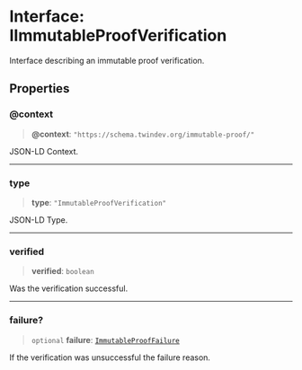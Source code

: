 # Interface: IImmutableProofVerification

Interface describing an immutable proof verification.

## Properties

### @context

> **@context**: `"https://schema.twindev.org/immutable-proof/"`

JSON-LD Context.

***

### type

> **type**: `"ImmutableProofVerification"`

JSON-LD Type.

***

### verified

> **verified**: `boolean`

Was the verification successful.

***

### failure?

> `optional` **failure**: [`ImmutableProofFailure`](../type-aliases/ImmutableProofFailure.md)

If the verification was unsuccessful the failure reason.
